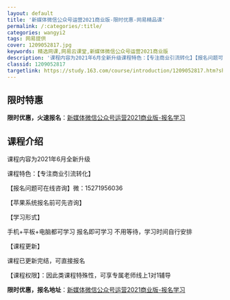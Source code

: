 ```yaml
---
layout: default
title: '新媒体微信公众号运营2021商业版-限时优惠-网易精品课'
permalink: /:categories/:title/
categories: wangyi2
tags: 网易提供
cover: 1209052817.jpg
keywords: 精选网课,网易云课堂,新媒体微信公众号运营2021商业版
description: '课程内容为2021年6月全新升级课程特色：【专注商业引流转化】【报名问题可在线咨询】微：15271956036【苹果系统'
classid: 1209052817
targetlink: https://study.163.com/course/introduction/1209052817.htm?share=1&shareId=1025206652&utm_campaign=share&utm_medium=iphoneShare&utm_source=&utm_u=1025206652
---
```


## 限时特惠

**限时优惠，火速报名**：[新媒体微信公众号运营2021商业版-报名学习](https://study.163.com/course/introduction/1209052817.htm?share=1&shareId=1025206652&utm_campaign=share&utm_medium=iphoneShare&utm_source=&utm_u=1025206652)

## 课程介绍

课程内容为2021年6月全新升级

课程特色：【专注商业引流转化】

【报名问题可在线咨询】微：15271956036

【苹果系统报名前可先咨询】

【学习形式】

 手机+平板+电脑都可学习  报名即可学习 不用等待，学习时间自行安排

【课程更新】

课程已更新完结，可直接报名

【课程权限】：因此类课程特殊性，可享专属老师线上1对1辅导

**限时优惠，报名地址**：[新媒体微信公众号运营2021商业版-报名学习](https://study.163.com/course/introduction/1209052817.htm?share=1&shareId=1025206652&utm_campaign=share&utm_medium=iphoneShare&utm_source=&utm_u=1025206652)

